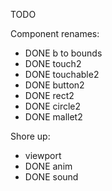 TODO

Component renames:

- DONE b to bounds
- DONE touch2
- DONE touchable2
- DONE button2
- DONE rect2
- DONE circle2
- DONE mallet2

Shore up:

- viewport
- DONE anim
- DONE sound
